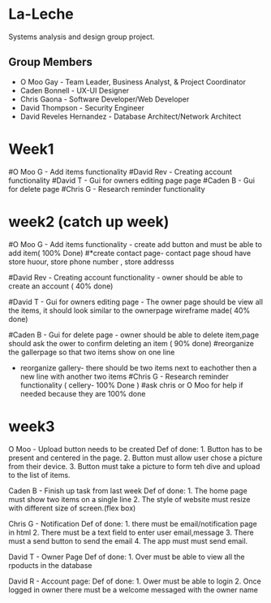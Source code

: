 # La-Leche
Systems analysis and design group project.

## Group Members
* O Moo Gay - Team Leader, Business Analyst, & Project Coordinator
* Caden Bonnell - UX-UI Designer
* Chris Gaona - Software Developer/Web Developer
* David Thompson - Security Engineer
* David Reveles Hernandez - Database Architect/Network Architect

# Week1
#O Moo G - Add items functionality
#David Rev - Creating account functionality
#David T - Gui for owners editing page page
#Caden B - Gui for delete page
#Chris G - Research reminder functionality

# week2 (catch up week)
#O Moo G - Add items functionality - create add button and must be able to add item( 100% Done)
#*create contact page- contact page shoud have store huour, store phone number , store addresss

#David Rev - Creating account functionality - owner should be able to create an account ( 40% done)

#David T - Gui for owners editing page - The owner page should be view all the items, it should look similar to the ownerpage wireframe made( 40% done)

#Caden B - Gui for delete page - owner should be able to delete item,page should ask the ower to confirm deleting an item ( 90% done)
#reorganize the gallerpage so that two items show on one line

- reorganize gallery- there should be two items next to eachother then a new line with another two items
#Chris G - Research reminder functionality ( cellery- 100% Done )
#ask chris or O Moo for help if needed because they are 100% done

# week3
O Moo - Upload button needs to be created
        Def of done:
        1. Button has to be present and centered in the page.
        2. Button must allow user chose a picture from their device.
        3. Button must take a picture to form teh dive and upload to the list of items.

Caden B - Finish up task from last week
          Def of done:
          1. The home page must show two items on a single line
          2. The style of website must resize with different size of screen.(flex box)

Chris G - Notification
          Def of done:
          1. there must be email/notification page in html
          2. There must be a text field to enter user email,message
          3. There must a send button to send the email
          4. The app must must send email.

David T - Owner Page
          Def of done:
          1. Over must be able to view all the rpoducts in the database

David R - Account page:
          Def of done:
          1. Ower must be able to login
          2. Once logged in owner there must be a welcome messaged with the owner name
